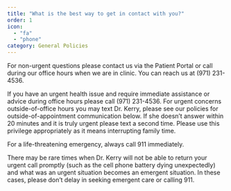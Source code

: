 ```yaml
---
title: "What is the best way to get in contact with you?"
order: 1
icon: 
  - "fa"
  - "phone"
category: General Policies
---
```

For non-urgent questions please contact us via the Patient Portal or call during our office hours when we are in clinic. You can reach us at (971) 231-4536.

If you have an urgent health issue and require immediate assistance or advice during office hours please call (971) 231-4536. For urgent concerns outside-of-office hours you may text Dr. Kerry, please see our policies for outside-of-appointment communication below. If she doesn’t answer within 20 minutes and it is truly urgent please text a second time. Please use this privilege appropriately as it means interrupting family time.

For a life-threatening emergency, always call 911 immediately.

There may be rare times when Dr. Kerry will not be able to return your urgent call promptly (such as the cell phone battery dying unexpectedly) and what was an urgent situation becomes an emergent situation. In these cases, please don’t delay in seeking emergent care or calling 911.
